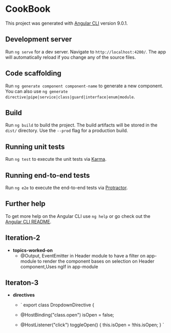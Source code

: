 # CookBook

This project was generated with [Angular CLI](https://github.com/angular/angular-cli) version 9.0.1.

## Development server

Run `ng serve` for a dev server. Navigate to `http://localhost:4200/`. The app will automatically reload if you change any of the source files.

## Code scaffolding

Run `ng generate component component-name` to generate a new component. You can also use `ng generate directive|pipe|service|class|guard|interface|enum|module`.

## Build

Run `ng build` to build the project. The build artifacts will be stored in the `dist/` directory. Use the `--prod` flag for a production build.

## Running unit tests

Run `ng test` to execute the unit tests via [Karma](https://karma-runner.github.io).

## Running end-to-end tests

Run `ng e2e` to execute the end-to-end tests via [Protractor](http://www.protractortest.org/).

## Further help

To get more help on the Angular CLI use `ng help` or go check out the [Angular CLI README](https://github.com/angular/angular-cli/blob/master/README.md).

## Iteration-2

* **topics-worked-on** 
  * @Output, EventEmitter in Header module to have a filter on app-module to render the component bases on selection on Header component,Uses ngIf in app-module
  
## Iteraton-3

* **directives**
  *  ` export class DropdownDirective {
  * @HostBinding("class.open") isOpen = false;

  * @HostListener("click") toggleOpen() {
    this.isOpen = !this.isOpen;
  }
` 

